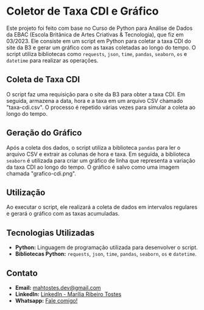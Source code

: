 # Coletor de Taxa CDI e Gráfico

Este projeto foi feito com base no Curso de Python para Análise de Dados da EBAC (Escola Britânica de Artes Criativas & Tecnologia), que fiz em 03/2023.
Ele consiste em um script em Python para coletar a taxa CDI do site da B3 e gerar um gráfico com as taxas coletadas ao longo do tempo. O script utiliza bibliotecas como `requests`, `json`, `time`, `pandas`, `seaborn`, `os` e `datetime` para realizar as operações.

## Coleta de Taxa CDI

O script faz uma requisição para o site da B3 para obter a taxa CDI. Em seguida, armazena a data, hora e a taxa em um arquivo CSV chamado "taxa-cdi.csv". O processo é repetido várias vezes para simular a coleta ao longo do tempo.

## Geração do Gráfico

Após a coleta dos dados, o script utiliza a biblioteca `pandas` para ler o arquivo CSV e extrair as colunas de hora e taxa. Em seguida, a biblioteca `seaborn` é utilizada para criar um gráfico de linha que representa a variação da taxa CDI ao longo do tempo. O gráfico é salvo como uma imagem chamada "grafico-cdi.png".

## Utilização

Ao executar o script, ele realizará a coleta de dados em intervalos regulares e gerará o gráfico com as taxas acumuladas.

## Tecnologias Utilizadas

- **Python:** Linguagem de programação utilizada para desenvolver o script.
- **Bibliotecas Python:** `requests`, `json`, `time`, `pandas`, `seaborn`, `os` e `datetime`.

## Contato

- **Email:** mahtostes.dev@gmail.com
- **LinkedIn:** [LinkedIn - Marília Ribeiro Tostes](https://www.linkedin.com/in/marilia-ribeiro-tostes/)
- **Whatsapp:** [Fale comigo!](https://wa.me/5567981443147)
